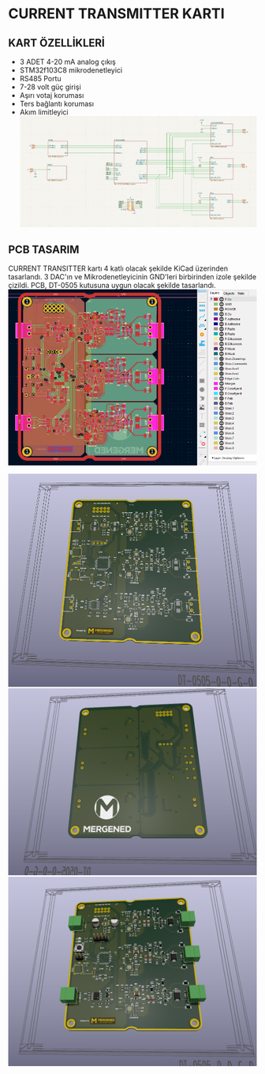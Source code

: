 # CURRENT TRANSMITTER KARTI
## KART ÖZELLİKLERİ
- 3 ADET  4-20 mA analog çıkış
- STM32f103C8 mikrodenetleyici 
- RS485 Portu
- 7-28 volt güç girişi
- Aşırı votaj koruması
- Ters bağlantı koruması
- Akım limitleyici
![semetik](shematic.png)

## PCB TASARIM
CURRENT TRANSITTER kartı 4 katlı olacak şekilde KiCad üzerinden tasarlandı. 3 DAC'ın ve Mikrodenetleyicinin GND'leri birbirinden izole şekilde çizildi. PCB, DT-0505 kutusuna uygun olacak şekilde tasarlandı.
![tasarım](pcbDesign.png)

![tasarım 3d gorünüm](pcb3DFront.png)
![Backside](pcb3Dback.png)
![3d](pcbComponent.png)